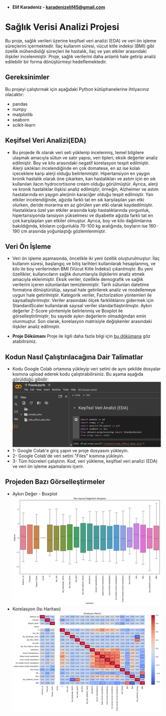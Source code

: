 - **Elif Karadeniz - karadenizelif45@gmail.com**

# Sağlık Verisi Analizi Projesi
Bu proje, sağlık verileri üzerine keşifsel veri analizi (EDA) ve veri ön işleme süreçlerini içermektedir. İlaç kullanım süresi, vücut kitle indeksi (BMI) gibi özellik mühendisliği süreçleri ile hastalık, ilaç ve yan etkiler arasındaki ilişkiler incelenmiştir. Proje, sağlık verilerini daha anlamlı hale getirip analiz edilebilir bir forma dönüştürmeyi hedeflemektedir.

## Gereksinimler
Bu projeyi çalıştırmak için aşağıdaki Python kütüphanelerine ihtiyacınız olacaktır:

- pandas
- numpy
- matplotlib
- seaborn
- scikit-learn

## Keşifsel Veri Analizi(EDA)
- Bu projede ilk olarak veri seti yüklenip incelenmiş, temel bilgilere ulaşmak amacıyla sütun ve satır yapısı, veri tipleri, eksik değerler analiz edilmiştir. Boy ve kilo arasındaki negatif korelasyon tespit edilmiştir. Alerji sıklıkları incelendiğinde en çok domatese, en az ise kolalı içeceklere karşı alerji olduğu belirlenmiştir. Hipertansiyon en yaygın kronik hastalık olarak öne çıkarken, kan hastalıkları ve astım için en sık kullanılan ilacın hydrocortisone cream olduğu görülmüştür. Ayrıca, alerji ve kronik hastalıklar ilişkisi analiz edilmiştir; örneğin, Alzheimer ve astım hastalarında en yaygın alerjinin karaciğer olduğu tespit edilmiştir. Yan etkiler incelendiğinde, ağızda farklı tat en sık karşılaşılan yan etki olurken, deride morarma en az görülen yan etki olarak kaydedilmiştir. Hastalıklara özel yan etkiler arasında kalp hastalıklarında yorgunluk, hipertansiyonda tansiyon yükselmesi ve diyabette ağızda farklı tat en çok karşılaşılan yan etkiler olmuştur. Ayrıca, boy ve kilo dağılımlarına bakıldığında, kiloların çoğunlukla 70-100 kg aralığında, boyların ise 160-190 cm arasında yoğunlaştığı gözlemlenmiştir.

## Veri Ön İşleme
- Veri ön işleme aşamasında, öncelikle iki yeni özellik oluşturulmuştur: İlaç kullanım süresi, başlangıç ve bitiş tarihleri kullanılarak hesaplanmış, ve kilo ile boy verilerinden BMI (Vücut Kitle İndeksi) çıkarılmıştır. Bu yeni özellikler, kullanıcıların sağlık durumlarıyla ilişkilerini analiz etmek amacıyla eklenmiştir. Eksik veriler, özellikle demografik ve sağlık verilerini içeren sütunlardan temizlenmiştir. Tarih sütunları datetime formatına dönüştürülüp, sayısal hale getirilerek analiz ve modellemeye uygun hale getirilmiştir. Kategorik veriler, Factorization yöntemleri ile sayısallaştırılmıştır. Veriler arasındaki ölçek farklılıklarını gidermek için StandardScaler kullanılarak sayısal veriler standartlaştırılmıştır. Aykırı değerler Z-Score yöntemiyle belirlenmiş ve Boxplot ile görselleştirilmiştir;  bu sayede aykırı değerlerin olmadığından emin olunmuştur. Son olarak, korelasyon matrisiyle değişkenler arasındaki ilişkiler analiz edilmiştir.
 
- **Proje Dökümanı**
Proje ile ilgili daha fazla bilgi için [bu dökümana](Pusula.pdf) göz atabilirsiniz.

## Kodun Nasıl Çalıştırılacağına Dair Talimatlar
- Kodu Google Colab ortamına yükleyip veri setini de aynı şekilde dosyalar kısmına upload ederek kodu çalıştırabilirsiniz. Bu aşama aşağıda görüldüğü gibidir:
 ![Bu aşama](pusula.png) 
 - 1- Google Colab'e giriş yapın ve proje dosyasını yükleyin.
 - 2- Google Colab'de veri setini "Files" kısmına yükleyin.
 - 3- Tüm hücreleri çalıştırın. Kod, veri yükleme, keşifsel veri analizi (EDA) ve veri ön işleme aşamalarını içerir.

 ## Projeden Bazı Görselleştirmeler
- Aykırı Değer - Boxplot
 ![aykırı değer](Aykırı_Değer_Boxplotu.png)
- Korelasyon (Isı Haritası)
 ![korelasyon](Korelasyon.png)
